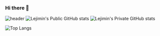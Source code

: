 ### Hi there 👋

<!--
**Lejimin/Lejimin** is a ✨ _special_ ✨ repository because its `README.md` (this file) appears on your GitHub profile.

Here are some ideas to get you started:

- 🔭 I’m currently working on ...
- 🌱 I’m currently learning ...
- 👯 I’m looking to collaborate on ...
- 🤔 I’m looking for help with ...
- 💬 Ask me about ...
- 📫 How to reach me: ...
- 😄 Pronouns: ...
- ⚡ Fun fact: ...
-->
![header](https://capsule-render.vercel.app/api?type=slice&color=gradient&height=160&section=header&text=Hi!%20I'm%20JiMin!&fontAlign=50&fontAlignY=70&fontSize=90&fontColor=000000)
![Lejimin's Public GitHub stats](https://github-readme-stats.vercel.app/api?username=Lejimin&show_icons=true&theme=nighttowl)
![Lejimin's Private GitHub stats](https://github-readme-stats.vercel.app/api?username=Lejimin&count_private=true)

![Top Langs](https://github-readme-stats.vercel.app/api/top-langs/?username=Lejimin&layout=compact&theme=nighttowl)

